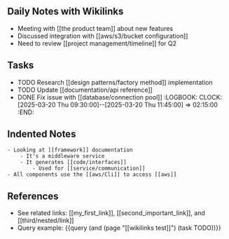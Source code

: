 ## Daily Notes with Wikilinks

- Meeting with [[the product team]] about new features
- Discussed integration with [[aws/s3/bucket configuration]] 
- Need to review [[project management/timeline]] for Q2

## Tasks
- TODO Research [[design patterns/factory method]] implementation
- TODO Update [[documentation/api reference]]
- DONE Fix issue with [[database/connection pool]]
  :LOGBOOK:
  CLOCK: [2025-03-20 Thu 09:30:00]--[2025-03-20 Thu 11:45:00] =>  02:15:00
  :END:

## Indented Notes
	- Looking at [[framework]] documentation
		- It's a middleware service
		- It generates [[code/interfaces]]
			- Used for [[service/communication]]
	- All components use the [[aws/Cli]] to access [[aws]]

## References
- See related links: [[my_first_link]], [[second_important_link]], and [[third/nested/link]]
- Query example: {{query (and (page "[[wikilinks test]]") (task TODO))}} 